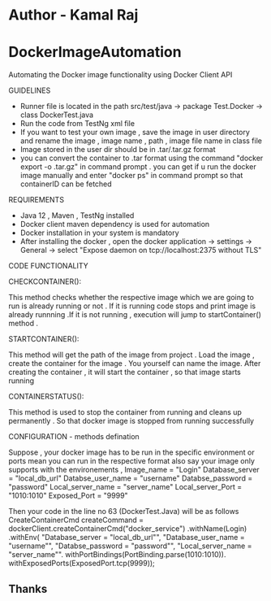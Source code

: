 # Author - Kamal Raj
# DockerImageAutomation
Automating the Docker image functionality using Docker Client API

GUIDELINES 

- Runner file is located in the path src/test/java -> package Test.Docker -> class DockerTest.java
- Run the code from TestNg xml file 
- If you want to test your own image , save the image in user directory and rename the image , image name , path , image file name in class file 
- Image stored in the user dir should be in .tar/.tar.gz format 
- you can convert the container to .tar format using the command "docker export <ContainerID> -o .tar.gz" in command prompt . <ContainerID> you can get if u run the docker image manually and enter "docker ps" in command prompt so that containerID can be fetched


REQUIREMENTS 
- Java 12 , Maven , TestNg installed 
- Docker client maven dependency is used for automation
- Docker installation in your system is mandatory 
- After installing the docker , open the docker application -> settings -> General -> select "Expose daemon on tcp://localhost:2375 without TLS"


CODE FUNCTIONALITY 

CHECKCONTAINER():

This method checks whether the respective image which we are going to run is already running or not . If it is running code stops and print image is already runnning .If it is not running , execution will jump to startContainer() method . 

STARTCONTAINER():

This method will get the path of the image from project .
Load the image , create the container for the image . You yourself can name the image.
After creating the container , it will start the container , so that image starts running 

CONTAINERSTATUS():

This method is used to stop the container from running and cleans up permanently .
So that docker image is stopped from running successfully

CONFIGURATION - methods defination

Suppose , your docker image has to be run in the specific environment or ports mean you can run in the respective format also 
say your image only supports with the environements ,
Image_name = "Login"
Database_server = "local_db_url"
Databse_user_name = "username"
Databse_password = "password"
Local_server_name = "server_name"
Local_server_Port =  "1010:1010"
Exposed_Port = "9999"

Then your code in the line no 63 (DockerTest.Java) will be as follows 
CreateContainerCmd createCommand = dockerClient.createContainerCmd("docker_service")
	                                .withName(Login)
								                  .withEnv(
							                	  "Database_server = "local_db_url"",
						                		  "Database_user_name = "username"",
						                      "Databse_password = "password"",
								                  "Local_server_name = "server_name"".
								                   withPortBindings(PortBinding.parse(1010:1010)).
								                   withExposedPorts(ExposedPort.tcp(9999));
	
  
  
## Thanks
							
								   



